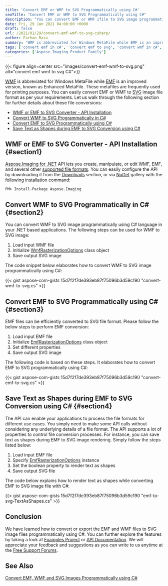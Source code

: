 ```yaml
---
title: 'Convert EMF or WMF to SVG Programmatically using C#'
seoTitle: "Convert EMF or WMF to SVG Programmatically using C#"
description: "You can convert EMF or WMF ifile to SVG image programmatically using C# language. Export to SVG file with different properties in .NET."
date: Fri, 29 Jan 2021 04:08:00 +0000
draft: false
url: /2021/01/29/convert-emf-wmf-to-svg-csharp/
author: Farhan Raza
summary: 'WMF is abbreviated for Windows MetaFile while EMF is an improved version, known as Enhanced MetaFile. These metafiles are frequently used for printing purposes. You can easily convert EMF or WMF to SVG image file format as per your requirements.'
tags: ['convert emf in c#', 'convert emf to svg', 'convert wmf in c#', 'convert wmf to svg', 'emf to svg', 'wmf to svg']
categories: ['Aspose.Imaging Product Family']
---
```




{{< figure align=center src="images/convert-emf-wmf-to-svg.png" alt="convert emf wmf to svg C#">}}


[WMF][1] is abbreviated for Windows MetaFile while [EMF][2] is an improved version, known as Enhanced MetaFile. These metafiles are frequently used for printing purposes. You can easily convert EMF or WMF to [SVG][3] image file format as per your requirements. Let us walk through the following section for further details about these file conversions:

*   [WMF or EMF to SVG Converter - API Installation][4]
*   [Convert WMF to SVG Programmatically in C#][5]
*   [Convert EMF to SVG Programmatically using C#][6]
*   [Save Text as Shapes during EMF to SVG Conversion using C#][7]

## WMF or EMF to SVG Converter - API Installation {#section1}

[Aspose.Imaging for .NET][8] API lets you create, manipulate, or edit WMF, EMF, and several other [supported file formats][9]. You can easily configure the API by downloading it from the [Downloads][10] section, or via [NuGet][11] gallery with the following installation command:

```
PM> Install-Package Aspose.Imaging
```

## Convert WMF to SVG Programmatically in C# {#section2}

You can convert WMF to SVG image programmatically using C# language in your .NET based applications. The following steps can be used for WMF to SVG image:

1.  Load input WMF file
2.  Initialize [WmfRasterizationOptions][12] class object
3.  Save output SVG image

The code snippet below elaborates how to convert WMF to SVG image programmatically using C#:

{{< gist aspose-com-gists 15d7f2f7de393eb87f75096b3d59c190 "convert-wmf-to-svg.cs" >}}

## Convert EMF to SVG Programmatically using C# {#section3}

EMF files can be efficiently converted to SVG file format. Please follow the below steps to perform EMF conversion:

1.  Load input EMF file
2.  Initialize [EmfRasterizationOptions][13] class object
3.  Set different properties
4.  Save output SVG image

The following code is based on these steps. It elaborates how to convert EMF to SVG programmatically using C#:

{{< gist aspose-com-gists 15d7f2f7de393eb87f75096b3d59c190 "convert-emf-to-svg.cs" >}}

## Save Text as Shapes during EMF to SVG Conversion using C# {#section4}

The API can enable your applications to process the file formats for different use cases. You simply need to make some API calls without considering any underlying details of a file format. The API supports a lot of properties to control file conversion processes. For instance, you can save text as shapes during EMF to SVG image rendering. Simply follow the steps listed below:

1.  Load input EMF file
2.  Specify [EmfRasterizationOptions][14] instance
3.  Set the boolean property to render text as shapes
4.  Save output SVG file

The code below explains how to render text as shapes while converting EMF to SVG image file with C#:

{{< gist aspose-com-gists 15d7f2f7de393eb87f75096b3d59c190 "emf-to-svg-TextAsShapes.cs" >}}

## Conclusion

We have learned how to convert or export the EMF and WMF files to SVG image files programmatically using C#. You can further explore the features by taking a look at [Examples Project][15] or [API Documentation][16]. We will appreciate your feedback and suggestions as you can write to us anytime at the [Free Support Forums][17].

## See Also

[Convert EMF, WMF and SVG Images Programmatically using C#][18]




[1]: https://docs.fileformat.com/image/wmf/
[2]: https://docs.fileformat.com/image/emf/
[3]: https://docs.fileformat.com/page-description-language/svg/
[4]: #section1
[5]: #section2
[6]: #section3
[7]: #section4
[8]: https://products.aspose.com/imaging/net
[9]: https://docs.aspose.com/imaging/net/supported-file-formats/
[10]: https://releases.aspose.com/
[11]: https://www.nuget.org/packages/Aspose.Imaging/
[12]: https://apireference.aspose.com/imaging/net/aspose.imaging.imageoptions/wmfrasterizationoptions
[13]: https://apireference.aspose.com/imaging/net/aspose.imaging.imageoptions/emfrasterizationoptions
[14]: https://apireference.aspose.com/imaging/net/aspose.imaging.imageoptions/emfrasterizationoptions
[15]: https://github.com/aspose-imaging/Aspose.Imaging-for-.NET
[16]: https://docs.aspose.com/display/imagingnet/Home
[17]: https://forum.aspose.com/c/imaging
[18]: https://blog.aspose.com/2020/06/03/convert-emf-wmf-svg-csharp/





